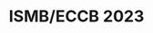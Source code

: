 ---
layout: event
title: "ISMB/ECCB 2023"
type: conference
description: |
  ISMB/ECCB is the largest and most high profile annual meeting of scientists working in computational biology and provides an intense multidisciplinary forum for disseminating the latest developments in computational tools for data driven biological research. 
external: https://www.iscb.org/ismbeccb2023

date_start: 2023-07-23
date_end: 2023-07-27

location: 
  geo:
    lat: 45.78528236218017
    lon: 4.856445300000001
  name: Centre de Congrès de Lyon
  city: Lyon
  country: France 

contributions:
  posters:
  - 
    presenters: 
    - malloryfreeberg
    - fpsom
    - diana-pilvar
    - bebatut
    title: "Open Seeds by OLS: A mentoring & training program for Open Science ambassadors"
    poster: https://f1000research.com/posters/12-710
  talks:
  - 
    speakers:
    - peranti
    - yochannah
    - selgebali
    - bebatut
    title: "Open seeds by OLS: A virtual mentoring & training program for open science ambassadors"
    slides: https://f1000research.com/slides/12-1485

image: https://images.unsplash.com/photo-1475721027785-f74eccf877e2
photos:
  name: Kane Reinholdtsen
  license: CC BY-SA 4.0
  url: https://images.unsplash.com/photo-1475721027785-f74eccf877e2
---